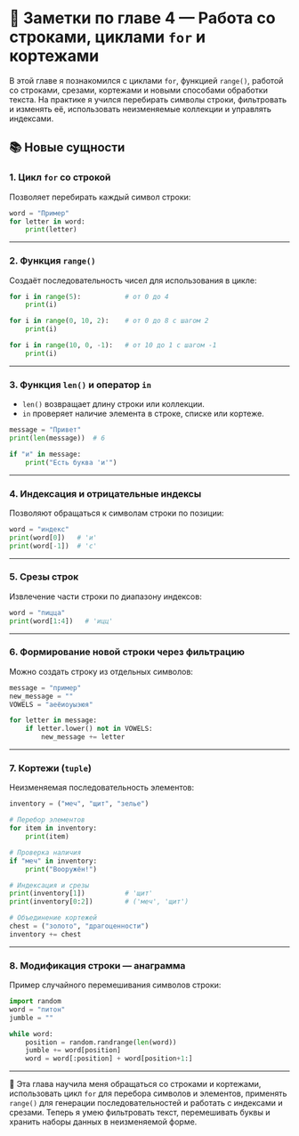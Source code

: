 # 📝 Заметки по главе 4 — Работа со строками, циклами `for` и кортежами

В этой главе я познакомился с циклами `for`, функцией `range()`, работой со строками, срезами, кортежами и новыми способами обработки текста. На практике я учился перебирать символы строки, фильтровать и изменять её, использовать неизменяемые коллекции и управлять индексами.

## 📚 Новые сущности

### 1. Цикл `for` со строкой

Позволяет перебирать каждый символ строки:

```python
word = "Пример"
for letter in word:
    print(letter)
```

---

### 2. Функция `range()`

Создаёт последовательность чисел для использования в цикле:

```python
for i in range(5):           # от 0 до 4
    print(i)

for i in range(0, 10, 2):    # от 0 до 8 с шагом 2
    print(i)

for i in range(10, 0, -1):   # от 10 до 1 с шагом -1
    print(i)
```

---

### 3. Функция `len()` и оператор `in`

* `len()` возвращает длину строки или коллекции.
* `in` проверяет наличие элемента в строке, списке или кортеже.

```python
message = "Привет"
print(len(message))  # 6

if "и" in message:
    print("Есть буква 'и'")
```

---

### 4. Индексация и отрицательные индексы

Позволяют обращаться к символам строки по позиции:

```python
word = "индекс"
print(word[0])   # 'и'
print(word[-1])  # 'с'
```

---

### 5. Срезы строк

Извлечение части строки по диапазону индексов:

```python
word = "пицца"
print(word[1:4])   # 'ицц'
```

---

### 6. Формирование новой строки через фильтрацию

Можно создать строку из отдельных символов:

```python
message = "пример"
new_message = ""
VOWELS = "аеёиоуыэюя"

for letter in message:
    if letter.lower() not in VOWELS:
        new_message += letter
```

---

### 7. Кортежи (`tuple`)

Неизменяемая последовательность элементов:

```python
inventory = ("меч", "щит", "зелье")

# Перебор элементов
for item in inventory:
    print(item)

# Проверка наличия
if "меч" in inventory:
    print("Вооружён!")

# Индексация и срезы
print(inventory[1])          # 'щит'
print(inventory[0:2])        # ('меч', 'щит')

# Объединение кортежей
chest = ("золото", "драгоценности")
inventory += chest
```

---

### 8. Модификация строки — анаграмма

Пример случайного перемешивания символов строки:

```python
import random
word = "питон"
jumble = ""

while word:
    position = random.randrange(len(word))
    jumble += word[position]
    word = word[:position] + word[position+1:]
```

---

📌 Эта глава научила меня обращаться со строками и кортежами, использовать цикл `for` для перебора символов и элементов, применять `range()` для генерации последовательностей и работать с индексами и срезами. Теперь я умею фильтровать текст, перемешивать буквы и хранить наборы данных в неизменяемой форме.
